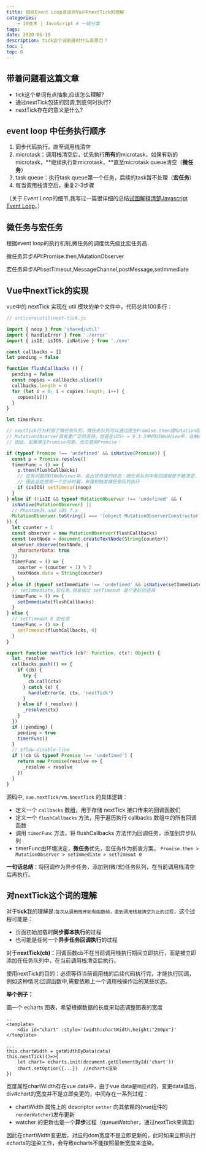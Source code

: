 ```yaml
---
title: 结合Event Loop谈谈对Vue中nextTick的理解
categories:
    - 10技术 | JavaScript # 一级分类
tags:
date: 2020-06-10
description: tick这个词到底时什么意思😯？
toc: 1
top: 0
---
```

## 带着问题看这篇文章
- tick这个单词有点抽象,应该怎么理解?
- 通过nextTick包装的回调,到底何时执行?
- nextTick存在的意义是什么?

## event loop 中任务执行顺序

1. 同步代码执行，直至调用栈清空
2. microtask：调用栈清空后，优先执行**所有**的microtask，如果有新的microtask，**继续执行新microtask，**直至microtask queue清空（**微任务**）
3. task queue：执行task queue第一个任务，后续的task暂不处理（**宏任务**）
4. 每当调用栈清空后，重复2-3步骤

（关于 Event Loop的细节,我写过一篇很详细的总结[试图解释清楚Javascript Event Loop](https://www.scarsu.com/event_loop/)。）

## 微任务与宏任务
根据event loop的执行机制,微任务的调度优先级比宏任务高.

微任务异步API:Promise.then,MutationObserver

宏任务异步API:setTimeout,MessageChannel,postMessage,setImmediate

## Vue中nextTick的实现

vue中的 nextTick 实现在 util 模块的单个文件中，代码总共100多行：

```javascript
// src\core\util\next-tick.js

import { noop } from 'shared/util'
import { handleError } from './error'
import { isIE, isIOS, isNative } from './env'

const callbacks = []
let pending = false

function flushCallbacks () {
  pending = false
  const copies = callbacks.slice(0)
  callbacks.length = 0
  for (let i = 0; i < copies.length; i++) {
    copies[i]()
  }
}

let timerFunc

// nextTick行为利用了微任务队列，微任务队列可以通过原生Promise.then或MutationObserver访问到。 
// MutationObserver具有更广泛的支持，但是在iOS> = 9.3.3中的UIWebView中，在触摸事件处理程序中触发时会发生错误。触发几次后，它将完全停止工作
// 因此，如果原生Promise可用，优先使用Promise：

if (typeof Promise !== 'undefined' && isNative(Promise)) {
  const p = Promise.resolve()
  timerFunc = () => {
    p.then(flushCallbacks)
    // 在有问题的UIWebViews中，会出现奇怪的状态：微任务队列中有回调但是不被清空，直到浏览器有其他任务，例如处理计时器
    // 因此此处使用一个空计时器，来强制触发微任务队列执行
    if (isIOS) setTimeout(noop)
  }
} else if (!isIE && typeof MutationObserver !== 'undefined' && (
  isNative(MutationObserver) ||
  // PhantomJS and iOS 7.x
  MutationObserver.toString() === '[object MutationObserverConstructor]'
)) {
  let counter = 1
  const observer = new MutationObserver(flushCallbacks)
  const textNode = document.createTextNode(String(counter))
  observer.observe(textNode, {
    characterData: true
  })
  timerFunc = () => {
    counter = (counter + 1) % 2
    textNode.data = String(counter)
  }
} else if (typeof setImmediate !== 'undefined' && isNative(setImmediate)) {
  // setImmediate,宏任务,但是相比 setTimeout 是个更好的选择
  timerFunc = () => {
    setImmediate(flushCallbacks)
  }
} else {
  // setTimeout 0 宏任务
  timerFunc = () => {
    setTimeout(flushCallbacks, 0)
  }
}

export function nextTick (cb?: Function, ctx?: Object) {
  let _resolve
  callbacks.push(() => {
    if (cb) {
      try {
        cb.call(ctx)
      } catch (e) {
        handleError(e, ctx, 'nextTick')
      }
    } else if (_resolve) {
      _resolve(ctx)
    }
  })
  if (!pending) {
    pending = true
    timerFunc()
  }
  // $flow-disable-line
  if (!cb && typeof Promise !== 'undefined') {
    return new Promise(resolve => {
      _resolve = resolve
    })
  }
}
```

源码中, `Vue.nextTick/vm.$nextTick` 的具体逻辑：

- 定义一个 `callbacks` 数组，用于存储 nextTick 接口传来的回调函数们
- 定义一个 `flushCallbacks`  方法，用于遍历执行 callbacks 数组中的所有回调函数
- 调用 `timerFunc` 方法，将 flushCallbacks  方法作为回调任务，添加到异步队列
- timerFunc由环境决定，**微任务**优先，宏任务作为折衷方案， `Promise.then > MutationObserver > setImmediate > setTimeout 0` 

**一句话总结**：将回调作为异步任务，添加到(微/宏)任务队列，在当前调用栈清空后再执行。

## 对nextTick这个词的理解

对于**tick**我的理解是:`每次从调用栈开始有函数帧，直到调用栈被清空为止的过程`，这个过程可能是：

- 页面初始加载时**同步脚本执行**的过程
- 也可能是任何一个**异步任务回调执行**的过程

对于**nextTick(cb)**：回调函数cb不在当前调用栈执行期间立即执行，而是被立即添加在任务队列中，在当前调用栈清空后执行。

使用nextTick的目的：必须等待当前调用栈的后续代码执行完，才能执行回调，例如这种情况:回调函数中,需要依赖上一个调用栈操作后的某些状态。

**举个例子：**

画一个 echarts 图表，希望根据数据的长度来动态调整图表的宽度


```
..
<template>
	<div id="chart" :style='{width:chartWidth,height:"200px"}' 
</template>

...
this.chartWidth = getWidthByData(data)
this.nextTick(()=>{
	let chart= echarts.init(document.getElementById('chart'))
	chart.setOption({...})  //echarts渲染
})
```
宽度属性chartWidth存在vue data中，由于vue data是`响应式`的，变更data值后，div#chart的宽度并不是立即变更的，中间存在一系列过程：

- chartWidth 属性上的 descriptor `setter` 向其依赖的(vue组件的`renderWatcher`)发布更新
- watcher 的更新也是一个**异步**过程（queueWatcher，通过nextTick来调度）

因此在chartWidth变更后，对应的dom宽度不是立即更新的，此时如果立即执行echarts的渲染工作，会导致echarts不能按照最新宽度来渲染。
